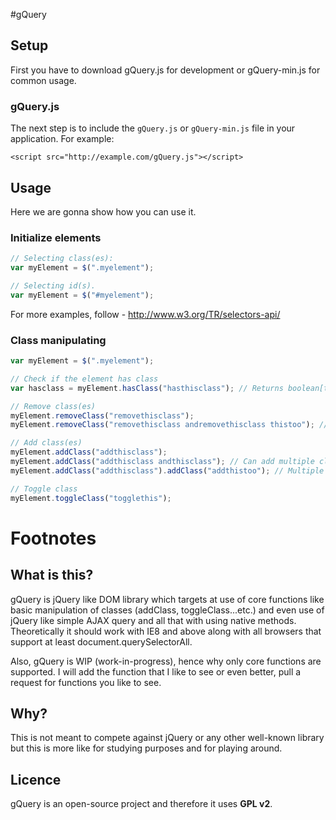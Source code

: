 #gQuery

## Setup

First you have to download gQuery.js for development or gQuery-min.js for common usage.

### gQuery.js

The next step is to include the `gQuery.js` or `gQuery-min.js` file in your application. For example:

    <script src="http://example.com/gQuery.js"></script>

## Usage

Here we are gonna show how you can use it.

### Initialize elements

```javascript
// Selecting class(es):
var myElement = $(".myelement");

// Selecting id(s).
var myElement = $("#myelement");
```

For more examples, follow - http://www.w3.org/TR/selectors-api/

### Class manipulating

```javascript
var myElement = $(".myelement");

// Check if the element has class
var hasclass = myElement.hasClass("hasthisclass"); // Returns boolean[true|false]

// Remove class(es)
myElement.removeClass("removethisclass"); 
myElement.removeClass("removethisclass andremovethisclass thistoo"); // Can remove multiple classes at once

// Add class(es)
myElement.addClass("addthisclass");
myElement.addClass("addthisclass andthisclass"); // Can add multiple classes at once
myElement.addClass("addthisclass").addClass("addthistoo"); // Multiple functions supported

// Toggle class
myElement.toggleClass("togglethis");
```

# Footnotes

What is this?
-------------
gQuery is jQuery like DOM library which targets at use of core functions like basic manipulation of classes (addClass, toggleClass...etc.) and even use of jQuery like simple AJAX query
and all that with using native methods. Theoretically it should work with IE8 and above along with all browsers that support at least document.querySelectorAll.

Also, gQuery is WIP (work-in-progress), hence why only core functions are supported. I will add the function that I like to see or even better, pull a request for functions you like to see.

Why?
----
This is not meant to compete against jQuery or any other well-known library but this is more like for studying purposes and for playing around.

Licence
------
gQuery is an open-source project and therefore it uses **GPL v2**.
